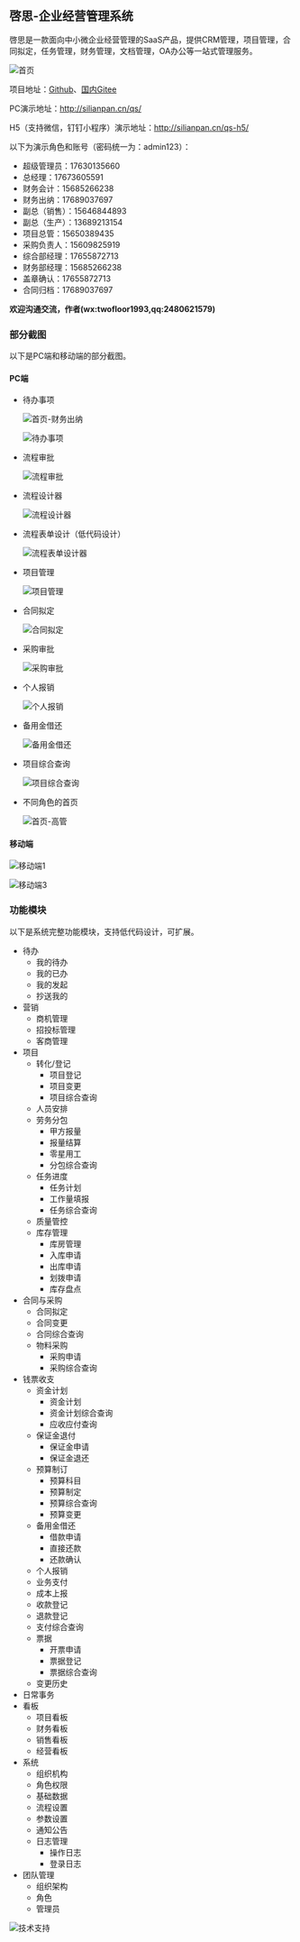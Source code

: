 ## 啓思-企业经营管理系统

啓思是一款面向中小微企业经营管理的SaaS产品，提供CRM管理，项目管理，合同拟定，任务管理，财务管理，文档管理，OA办公等一站式管理服务。

![首页](img/首页.png)

项目地址：[Github](https://github.com/silianpan/qs-web)、[国内Gitee](https://gitee.com/twofloor/qs-web)

PC演示地址：http://silianpan.cn/qs/

H5（支持微信，钉钉小程序）演示地址：http://silianpan.cn/qs-h5/

以下为演示角色和账号（密码统一为：admin123）：

* 超级管理员：17630135660
* 总经理：17673605591
* 财务会计：15685266238
* 财务出纳：17689037697
* 副总（销售）：15646844893
* 副总（生产）：13689213154
* 项目总管：15650389435
* 采购负责人：15609825919
* 综合部经理：17655872713
* 财务部经理：15685266238
* 盖章确认：17655872713
* 合同归档：17689037697

**欢迎沟通交流，作者(wx:twofloor1993,qq:2480621579)**

### 部分截图

以下是PC端和移动端的部分截图。

#### PC端

* 待办事项

  ![首页-财务出纳](img/首页-财务出纳.png)

  ![待办事项](img/待办事项.png)

* 流程审批

  ![流程审批](img/流程审批.png)

* 流程设计器

  ![流程设计器](img/流程设计器.png)

* 流程表单设计（低代码设计）

  ![流程表单设计器](img/流程表单设计器.png)

* 项目管理

  ![项目管理](img/项目管理.png)

* 合同拟定

  ![合同拟定](img/合同拟定.png)

* 采购审批

  ![采购审批](img/采购审批.png)

* 个人报销

  ![个人报销](img/个人报销.png)

* 备用金借还

  ![备用金借还](img/备用金借还.png)

* 项目综合查询

  ![项目综合查询](img/项目综合查询.png)

* 不同角色的首页

  ![首页-高管](img/首页-高管.png)

#### 移动端

![移动端1](img/移动端1.png)

![移动端3](img/移动端2.png)

### 功能模块

以下是系统完整功能模块，支持低代码设计，可扩展。

* 待办
  * 我的待办
  * 我的已办
  * 我的发起
  * 抄送我的
* 营销
  * 商机管理
  * 招投标管理
  * 客商管理
* 项目
  * 转化/登记
    * 项目登记
    * 项目变更
    * 项目综合查询
  * 人员安排
  * 劳务分包
    * 甲方报量
    * 报量结算
    * 零星用工
    * 分包综合查询
  * 任务进度
    * 任务计划
    * 工作量填报
    * 任务综合查询
  * 质量管控
  * 库存管理
    * 库房管理
    * 入库申请
    * 出库申请
    * 划拨申请
    * 库存盘点
* 合同与采购
  * 合同拟定
  * 合同变更
  * 合同综合查询
  * 物料采购
    * 采购申请
    * 采购综合查询
* 钱票收支
  * 资金计划
    * 资金计划
    * 资金计划综合查询
    * 应收应付查询
  * 保证金退付
    * 保证金申请
    * 保证金退还
  * 预算制订
    * 预算科目
    * 预算制定
    * 预算综合查询
    * 预算变更
  * 备用金借还
    * 借款申请
    * 直接还款
    * 还款确认
  * 个人报销
  * 业务支付
  * 成本上报
  * 收款登记
  * 退款登记
  * 支付综合查询
  * 票据
    * 开票申请
    * 票据登记
    * 票据综合查询
  * 变更历史
* 日常事务
* 看板
  * 项目看板
  * 财务看板
  * 销售看板
  * 经营看板
* 系统
  * 组织机构
  * 角色权限
  * 基础数据
  * 流程设置
  * 参数设置
  * 通知公告
  * 日志管理
    * 操作日志
    * 登录日志
* 团队管理
  * 组织架构
  * 角色
  * 管理员

![技术支持](img/技术支持.png)
